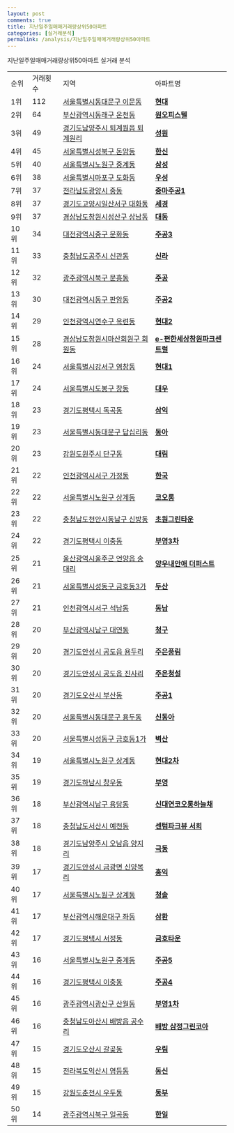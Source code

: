 ```yaml
---
layout: post
comments: true
title: 지난일주일매매거래량상위50아파트
categories: [실거래분석]
permalink: /analysis/지난일주일매매거래량상위50아파트
---
```


지난일주일매매거래량상위50아파트 실거래 분석

<table>
  <tr>
    <td>순위</td>
    <td>거래횟수</td>
    <td>지역</td>
    <td>아파트명</td>
  </tr>

  <tr>
    <td>1위</td>
    <td>112</td>
    <td><a href="/apt/서울특별시동대문구이문동">서울특별시동대문구 이문동</a></td>
    <td colspan="4" style="font-weight: bold;"><a href="https://search.naver.com/search.naver?query=이문동 현대">현대</a></td>
  </tr>

  <tr>
    <td>2위</td>
    <td>64</td>
    <td><a href="/apt/부산광역시동래구온천동">부산광역시동래구 온천동</a></td>
    <td colspan="4" style="font-weight: bold;"><a href="https://search.naver.com/search.naver?query=온천동 원오피스텔">원오피스텔</a></td>
  </tr>

  <tr>
    <td>3위</td>
    <td>49</td>
    <td><a href="/apt/경기도남양주시퇴계원읍 퇴계원리">경기도남양주시 퇴계원읍 퇴계원리</a></td>
    <td colspan="4" style="font-weight: bold;"><a href="https://search.naver.com/search.naver?query=퇴계원읍 퇴계원리 성원">성원</a></td>
  </tr>

  <tr>
    <td>4위</td>
    <td>45</td>
    <td><a href="/apt/서울특별시성북구돈암동">서울특별시성북구 돈암동</a></td>
    <td colspan="4" style="font-weight: bold;"><a href="https://search.naver.com/search.naver?query=돈암동 한신">한신</a></td>
  </tr>

  <tr>
    <td>5위</td>
    <td>40</td>
    <td><a href="/apt/서울특별시노원구중계동">서울특별시노원구 중계동</a></td>
    <td colspan="4" style="font-weight: bold;"><a href="https://search.naver.com/search.naver?query=중계동 삼성">삼성</a></td>
  </tr>

  <tr>
    <td>6위</td>
    <td>38</td>
    <td><a href="/apt/서울특별시마포구도화동">서울특별시마포구 도화동</a></td>
    <td colspan="4" style="font-weight: bold;"><a href="https://search.naver.com/search.naver?query=도화동 우성">우성</a></td>
  </tr>

  <tr>
    <td>7위</td>
    <td>37</td>
    <td><a href="/apt/전라남도광양시중동">전라남도광양시 중동</a></td>
    <td colspan="4" style="font-weight: bold;"><a href="https://search.naver.com/search.naver?query=중동 중마주공1">중마주공1</a></td>
  </tr>

  <tr>
    <td>8위</td>
    <td>37</td>
    <td><a href="/apt/경기도고양시일산서구대화동">경기도고양시일산서구 대화동</a></td>
    <td colspan="4" style="font-weight: bold;"><a href="https://search.naver.com/search.naver?query=대화동 세경">세경</a></td>
  </tr>

  <tr>
    <td>9위</td>
    <td>37</td>
    <td><a href="/apt/경상남도창원시성산구상남동">경상남도창원시성산구 상남동</a></td>
    <td colspan="4" style="font-weight: bold;"><a href="https://search.naver.com/search.naver?query=상남동 대동">대동</a></td>
  </tr>

  <tr>
    <td>10위</td>
    <td>34</td>
    <td><a href="/apt/대전광역시중구문화동">대전광역시중구 문화동</a></td>
    <td colspan="4" style="font-weight: bold;"><a href="https://search.naver.com/search.naver?query=문화동 주공3">주공3</a></td>
  </tr>

  <tr>
    <td>11위</td>
    <td>33</td>
    <td><a href="/apt/충청남도공주시신관동">충청남도공주시 신관동</a></td>
    <td colspan="4" style="font-weight: bold;"><a href="https://search.naver.com/search.naver?query=신관동 신라">신라</a></td>
  </tr>

  <tr>
    <td>12위</td>
    <td>32</td>
    <td><a href="/apt/광주광역시북구문흥동">광주광역시북구 문흥동</a></td>
    <td colspan="4" style="font-weight: bold;"><a href="https://search.naver.com/search.naver?query=문흥동 주공">주공</a></td>
  </tr>

  <tr>
    <td>13위</td>
    <td>30</td>
    <td><a href="/apt/대전광역시동구판암동">대전광역시동구 판암동</a></td>
    <td colspan="4" style="font-weight: bold;"><a href="https://search.naver.com/search.naver?query=판암동 주공2">주공2</a></td>
  </tr>

  <tr>
    <td>14위</td>
    <td>29</td>
    <td><a href="/apt/인천광역시연수구옥련동">인천광역시연수구 옥련동</a></td>
    <td colspan="4" style="font-weight: bold;"><a href="https://search.naver.com/search.naver?query=옥련동 현대2">현대2</a></td>
  </tr>

  <tr>
    <td>15위</td>
    <td>28</td>
    <td><a href="/apt/경상남도창원시마산회원구회원동">경상남도창원시마산회원구 회원동</a></td>
    <td colspan="4" style="font-weight: bold;"><a href="https://search.naver.com/search.naver?query=회원동 e-편한세상창원파크센트럴">e-편한세상창원파크센트럴</a></td>
  </tr>

  <tr>
    <td>16위</td>
    <td>24</td>
    <td><a href="/apt/서울특별시강서구염창동">서울특별시강서구 염창동</a></td>
    <td colspan="4" style="font-weight: bold;"><a href="https://search.naver.com/search.naver?query=염창동 현대1">현대1</a></td>
  </tr>

  <tr>
    <td>17위</td>
    <td>24</td>
    <td><a href="/apt/서울특별시도봉구창동">서울특별시도봉구 창동</a></td>
    <td colspan="4" style="font-weight: bold;"><a href="https://search.naver.com/search.naver?query=창동 대우">대우</a></td>
  </tr>

  <tr>
    <td>18위</td>
    <td>23</td>
    <td><a href="/apt/경기도평택시독곡동">경기도평택시 독곡동</a></td>
    <td colspan="4" style="font-weight: bold;"><a href="https://search.naver.com/search.naver?query=독곡동 삼익">삼익</a></td>
  </tr>

  <tr>
    <td>19위</td>
    <td>23</td>
    <td><a href="/apt/서울특별시동대문구답십리동">서울특별시동대문구 답십리동</a></td>
    <td colspan="4" style="font-weight: bold;"><a href="https://search.naver.com/search.naver?query=답십리동 동아">동아</a></td>
  </tr>

  <tr>
    <td>20위</td>
    <td>23</td>
    <td><a href="/apt/강원도원주시단구동">강원도원주시 단구동</a></td>
    <td colspan="4" style="font-weight: bold;"><a href="https://search.naver.com/search.naver?query=단구동 대림">대림</a></td>
  </tr>

  <tr>
    <td>21위</td>
    <td>22</td>
    <td><a href="/apt/인천광역시서구가정동">인천광역시서구 가정동</a></td>
    <td colspan="4" style="font-weight: bold;"><a href="https://search.naver.com/search.naver?query=가정동 한국">한국</a></td>
  </tr>

  <tr>
    <td>22위</td>
    <td>22</td>
    <td><a href="/apt/서울특별시노원구상계동">서울특별시노원구 상계동</a></td>
    <td colspan="4" style="font-weight: bold;"><a href="https://search.naver.com/search.naver?query=상계동 코오롱">코오롱</a></td>
  </tr>

  <tr>
    <td>23위</td>
    <td>22</td>
    <td><a href="/apt/충청남도천안시동남구신방동">충청남도천안시동남구 신방동</a></td>
    <td colspan="4" style="font-weight: bold;"><a href="https://search.naver.com/search.naver?query=신방동 초원그린타운">초원그린타운</a></td>
  </tr>

  <tr>
    <td>24위</td>
    <td>22</td>
    <td><a href="/apt/경기도평택시이충동">경기도평택시 이충동</a></td>
    <td colspan="4" style="font-weight: bold;"><a href="https://search.naver.com/search.naver?query=이충동 부영3차">부영3차</a></td>
  </tr>

  <tr>
    <td>25위</td>
    <td>21</td>
    <td><a href="/apt/울산광역시울주군언양읍 송대리">울산광역시울주군 언양읍 송대리</a></td>
    <td colspan="4" style="font-weight: bold;"><a href="https://search.naver.com/search.naver?query=언양읍 송대리 양우내안애 더퍼스트">양우내안애 더퍼스트</a></td>
  </tr>

  <tr>
    <td>26위</td>
    <td>21</td>
    <td><a href="/apt/서울특별시성동구금호동3가">서울특별시성동구 금호동3가</a></td>
    <td colspan="4" style="font-weight: bold;"><a href="https://search.naver.com/search.naver?query=금호동3가 두산">두산</a></td>
  </tr>

  <tr>
    <td>27위</td>
    <td>21</td>
    <td><a href="/apt/인천광역시서구석남동">인천광역시서구 석남동</a></td>
    <td colspan="4" style="font-weight: bold;"><a href="https://search.naver.com/search.naver?query=석남동 동남">동남</a></td>
  </tr>

  <tr>
    <td>28위</td>
    <td>20</td>
    <td><a href="/apt/부산광역시남구대연동">부산광역시남구 대연동</a></td>
    <td colspan="4" style="font-weight: bold;"><a href="https://search.naver.com/search.naver?query=대연동 청구">청구</a></td>
  </tr>

  <tr>
    <td>29위</td>
    <td>20</td>
    <td><a href="/apt/경기도안성시공도읍 용두리">경기도안성시 공도읍 용두리</a></td>
    <td colspan="4" style="font-weight: bold;"><a href="https://search.naver.com/search.naver?query=공도읍 용두리 주은풍림">주은풍림</a></td>
  </tr>

  <tr>
    <td>30위</td>
    <td>20</td>
    <td><a href="/apt/경기도안성시공도읍 진사리">경기도안성시 공도읍 진사리</a></td>
    <td colspan="4" style="font-weight: bold;"><a href="https://search.naver.com/search.naver?query=공도읍 진사리 주은청설">주은청설</a></td>
  </tr>

  <tr>
    <td>31위</td>
    <td>20</td>
    <td><a href="/apt/경기도오산시부산동">경기도오산시 부산동</a></td>
    <td colspan="4" style="font-weight: bold;"><a href="https://search.naver.com/search.naver?query=부산동 주공1">주공1</a></td>
  </tr>

  <tr>
    <td>32위</td>
    <td>20</td>
    <td><a href="/apt/서울특별시동대문구용두동">서울특별시동대문구 용두동</a></td>
    <td colspan="4" style="font-weight: bold;"><a href="https://search.naver.com/search.naver?query=용두동 신동아">신동아</a></td>
  </tr>

  <tr>
    <td>33위</td>
    <td>20</td>
    <td><a href="/apt/서울특별시성동구금호동1가">서울특별시성동구 금호동1가</a></td>
    <td colspan="4" style="font-weight: bold;"><a href="https://search.naver.com/search.naver?query=금호동1가 벽산">벽산</a></td>
  </tr>

  <tr>
    <td>34위</td>
    <td>19</td>
    <td><a href="/apt/서울특별시노원구상계동">서울특별시노원구 상계동</a></td>
    <td colspan="4" style="font-weight: bold;"><a href="https://search.naver.com/search.naver?query=상계동 현대2차">현대2차</a></td>
  </tr>

  <tr>
    <td>35위</td>
    <td>19</td>
    <td><a href="/apt/경기도하남시창우동">경기도하남시 창우동</a></td>
    <td colspan="4" style="font-weight: bold;"><a href="https://search.naver.com/search.naver?query=창우동 부영">부영</a></td>
  </tr>

  <tr>
    <td>36위</td>
    <td>18</td>
    <td><a href="/apt/부산광역시남구용당동">부산광역시남구 용당동</a></td>
    <td colspan="4" style="font-weight: bold;"><a href="https://search.naver.com/search.naver?query=용당동 신대연코오롱하늘채">신대연코오롱하늘채</a></td>
  </tr>

  <tr>
    <td>37위</td>
    <td>18</td>
    <td><a href="/apt/충청남도서산시예천동">충청남도서산시 예천동</a></td>
    <td colspan="4" style="font-weight: bold;"><a href="https://search.naver.com/search.naver?query=예천동 센텀파크뷰 서희">센텀파크뷰 서희</a></td>
  </tr>

  <tr>
    <td>38위</td>
    <td>18</td>
    <td><a href="/apt/경기도남양주시오남읍 양지리">경기도남양주시 오남읍 양지리</a></td>
    <td colspan="4" style="font-weight: bold;"><a href="https://search.naver.com/search.naver?query=오남읍 양지리 극동">극동</a></td>
  </tr>

  <tr>
    <td>39위</td>
    <td>17</td>
    <td><a href="/apt/경기도안성시금광면 신양복리">경기도안성시 금광면 신양복리</a></td>
    <td colspan="4" style="font-weight: bold;"><a href="https://search.naver.com/search.naver?query=금광면 신양복리 홍익">홍익</a></td>
  </tr>

  <tr>
    <td>40위</td>
    <td>17</td>
    <td><a href="/apt/서울특별시노원구상계동">서울특별시노원구 상계동</a></td>
    <td colspan="4" style="font-weight: bold;"><a href="https://search.naver.com/search.naver?query=상계동 청솔">청솔</a></td>
  </tr>

  <tr>
    <td>41위</td>
    <td>17</td>
    <td><a href="/apt/부산광역시해운대구좌동">부산광역시해운대구 좌동</a></td>
    <td colspan="4" style="font-weight: bold;"><a href="https://search.naver.com/search.naver?query=좌동 삼환">삼환</a></td>
  </tr>

  <tr>
    <td>42위</td>
    <td>17</td>
    <td><a href="/apt/경기도평택시서정동">경기도평택시 서정동</a></td>
    <td colspan="4" style="font-weight: bold;"><a href="https://search.naver.com/search.naver?query=서정동 금호타운">금호타운</a></td>
  </tr>

  <tr>
    <td>43위</td>
    <td>16</td>
    <td><a href="/apt/서울특별시노원구중계동">서울특별시노원구 중계동</a></td>
    <td colspan="4" style="font-weight: bold;"><a href="https://search.naver.com/search.naver?query=중계동 주공5">주공5</a></td>
  </tr>

  <tr>
    <td>44위</td>
    <td>16</td>
    <td><a href="/apt/경기도평택시이충동">경기도평택시 이충동</a></td>
    <td colspan="4" style="font-weight: bold;"><a href="https://search.naver.com/search.naver?query=이충동 주공4">주공4</a></td>
  </tr>

  <tr>
    <td>45위</td>
    <td>16</td>
    <td><a href="/apt/광주광역시광산구산월동">광주광역시광산구 산월동</a></td>
    <td colspan="4" style="font-weight: bold;"><a href="https://search.naver.com/search.naver?query=산월동 부영1차">부영1차</a></td>
  </tr>

  <tr>
    <td>46위</td>
    <td>16</td>
    <td><a href="/apt/충청남도아산시배방읍 공수리">충청남도아산시 배방읍 공수리</a></td>
    <td colspan="4" style="font-weight: bold;"><a href="https://search.naver.com/search.naver?query=배방읍 공수리 배방 삼정그린코아">배방 삼정그린코아</a></td>
  </tr>

  <tr>
    <td>47위</td>
    <td>15</td>
    <td><a href="/apt/경기도오산시갈곶동">경기도오산시 갈곶동</a></td>
    <td colspan="4" style="font-weight: bold;"><a href="https://search.naver.com/search.naver?query=갈곶동 우림">우림</a></td>
  </tr>

  <tr>
    <td>48위</td>
    <td>15</td>
    <td><a href="/apt/전라북도익산시영등동">전라북도익산시 영등동</a></td>
    <td colspan="4" style="font-weight: bold;"><a href="https://search.naver.com/search.naver?query=영등동 동신">동신</a></td>
  </tr>

  <tr>
    <td>49위</td>
    <td>15</td>
    <td><a href="/apt/강원도춘천시우두동">강원도춘천시 우두동</a></td>
    <td colspan="4" style="font-weight: bold;"><a href="https://search.naver.com/search.naver?query=우두동 동부">동부</a></td>
  </tr>

  <tr>
    <td>50위</td>
    <td>14</td>
    <td><a href="/apt/광주광역시북구일곡동">광주광역시북구 일곡동</a></td>
    <td colspan="4" style="font-weight: bold;"><a href="https://search.naver.com/search.naver?query=일곡동 한일">한일</a></td>
  </tr>

</table>
